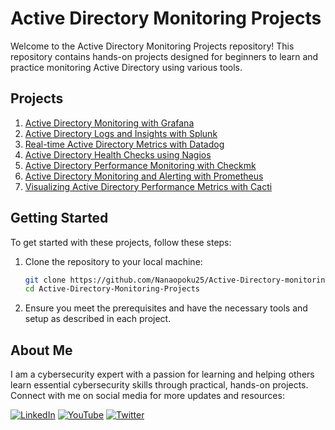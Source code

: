 
# Active Directory Monitoring Projects

Welcome to the Active Directory Monitoring Projects repository! This repository contains hands-on projects designed for beginners to learn and practice monitoring Active Directory using various tools.

## Projects

1. [Active Directory Monitoring with Grafana](https://github.com/Nanaopoku25/Active-Directory-monitoring-Projects/blob/main/Grafana/Active%20Directory%20Monitoring%20with%20Grafana.md)
2. [Active Directory Logs and Insights with Splunk](https://github.com/Nanaopoku25/Active-Directory-monitoring-Projects/blob/main/Active-Directory-Monitoring-Splunk)
3. [Real-time Active Directory Metrics with Datadog](https://github.com/Nanaopoku25/Active-Directory-monitoring-Projects/blob/main/Real-time%20Active%20Directory%20Metrics%20with%20Datadog.md)
4. [Active Directory Health Checks using Nagios](https://github.com/Nanaopoku25/Active-Directory-monitoring-Projects/blob/main/active/Active%20Directory%20Health%20Checks%20using%20Nagios.md)
5. [Active Directory Performance Monitoring with Checkmk](https://github.com/Nanaopoku25/Active-Directory-monitoring-Projects/blob/main/Checkmk/Active%20Directory%20Monitoring%20with%20Checkmk.md)
6. [Active Directory Monitoring and Alerting with Prometheus](https://github.com/Nanaopoku25/Active-Directory-monitoring-Projects/blob/main/Monitoring/Active%20Directory%20Monitoring%20and%20Alerting%20with%20Prometheus.md)
7. [Visualizing Active Directory Performance Metrics with Cacti](https://github.com/Nanaopoku25/Active-Directory-monitoring-Projects/blob/main/Visualizing%20Active%20Directory%20Perfomance%20metrics%20with%20cacti/Visualizing%20Active%20Directory%20Performance%20Metrics%20with%20Cacti.md)

## Getting Started

To get started with these projects, follow these steps:

1. Clone the repository to your local machine:
    ```bash
    git clone https://github.com/Nanaopoku25/Active-Directory-monitoring-Projects
    cd Active-Directory-Monitoring-Projects
    ```

2. Ensure you meet the prerequisites and have the necessary tools and setup as described in each project.

## About Me

I am a cybersecurity expert with a passion for learning and helping others learn essential cybersecurity skills through practical, hands-on projects. Connect with me on social media for more updates and resources:

[![LinkedIn](https://img.icons8.com/fluent/48/000000/linkedin.png)](https://www.linkedin.com/in/nana-opoku-a1523a94/)
[![YouTube](https://img.icons8.com/fluent/48/000000/youtube-play.png)]()
[![Twitter](https://img.icons8.com/fluent/48/000000/twitter.png)]()


